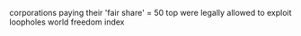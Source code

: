 corporations paying their 'fair share' = 50 top were legally allowed to exploit loopholes world freedom index